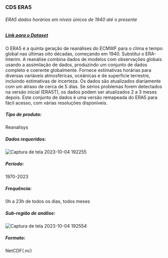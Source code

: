 ### CDS ERA5
###### ERA5 dados horários em níveis únicos de 1940 até o presente

 ##### [Link para o Dataset](https://cds.climate.copernicus.eu/cdsapp#!/dataset/reanalysis-era5-single-levels?tab=overview#!%2Fdataset%2Freanalysis-era5-single-levels%3Ftab=form)

O ERA5 é a quinta geração de reanálises do ECMWF para o clima e tempo global nas últimas oito décadas, começando em 1940. Substitui o ERA-Interim. A reanálise combina dados de modelos com observações globais usando a assimilação de dados, produzindo um conjunto de dados completo e coerente globalmente. Fornece estimativas horárias para diversas variáveis atmosféricas, oceânicas e de superfície terrestre, incluindo estimativas de incerteza. Os dados são atualizados diariamente com um atraso de cerca de 5 dias. Se sérios problemas forem detectados na versão inicial (ERA5T), os dados podem ser atualizados 2 a 3 meses depois. Este conjunto de dados é uma versão remapeada do ERA5 para fácil acesso, com várias resoluções disponíveis.

##### Tipo de produto:
Reanalisys

##### Dados requeridos:
![Captura de tela 2023-10-04 192255](https://github.com/murillocosta/colab-storage/assets/91096652/110f389f-96cb-4ae1-91ed-7db70a001540)

##### Período: 
1970-2023
##### Frequência: 
0h a 23h de todos os dias, todos meses

##### Sub-região de análise:
![Captura de tela 2023-10-04 192554](https://github.com/murillocosta/colab-storage/assets/91096652/4b8c0555-169e-450c-ab56-c66f80bbf41d)

##### Formato:
NetCDF(.nc)
